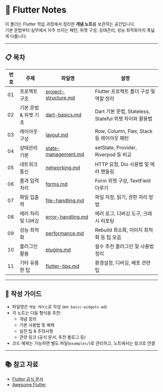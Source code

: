 # 📝 Flutter Notes

이 폴더는 Flutter 학습 과정에서 정리한 **개념 노트**를 보관하는 공간입니다.  
기본 문법부터 실무에서 자주 쓰이는 패턴, 위젯 구성, 상태관리, 성능 최적화까지 폭넓게 다룹니다.  

---

## 📋 목차

| 번호 | 주제 | 파일명 | 설명 |
|---|---|---|---|
| 01 | 프로젝트 구조 | [project-structure.md](./project-structure.md) | Flutter 프로젝트 폴더 구성 및 역할 정리 |
| 02 | 기본 문법 & 위젯 기초 | [dart-basics.md](./dart-basics.md) | Dart 기본 문법, Stateless, Stateful 위젯 차이와 활용법 |
| 03 | 레이아웃 구성 | [layout.md](./layout.md) | Row, Column, Flex, Stack 등 레이아웃 패턴 |
| 04 | 상태관리 기본 | [state-management.md](./state-management.md) | setState, Provider, Riverpod 등 비교 |
| 05 | 네트워크 통신 | [networking.md](./networking.md) | HTTP 요청, Dio 사용법 및 에러 핸들링 |
| 06 | 폼과 입력 처리 | [forms.md](./forms.md) | Form 위젯 구성, TextField 다루기 |
| 07 | 파일 입출력 | [file-handling.md](./file-handling.md) | 파일 저장, 읽기, 권한 처리 방법 |
| 08 | 에러 처리 및 디버깅 | [error-handling.md](./error-handling.md) | 에러 로그, 디버깅 도구, 크래시 리포팅 |
| 09 | 성능 최적화 | [performance.md](./performance.md) | Rebuild 최소화, 이미지 최적화 등 팁 모음 |
| 10 | 플러그인 활용 | [plugins.md](./plugins.md) | 필수 추천 플러그인 및 사용법 정리 |
| 11 | 기타 유용한 팁 | [flutter-tips.md](./flutter-tips.md) | 환경설정, 디버깅, 배포 관련 팁 |

---

## 📝 작성 가이드

- 파일명은 `케밥 케이스`로 작성 (ex: `basic-widgets.md`)
- 각 노트는 다음 형식을 추천:
    - 개념 정의
    - 기본 사용법 및 예제
    - 실전 팁 & 주의사항
    - 관련 링크 (공식 문서, 추천 블로그 등)
- 코드 예제는 가능하면 별도 파일(`examples/`)로 관리하고, 노트에서는 링크로 연결

---

## 📚 참고 자료
- [Flutter 공식 문서](https://docs.flutter.dev/)
- [Awesome Flutter](https://github.com/Solido/awesome-flutter)
